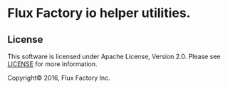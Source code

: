 # Flux Factory io helper utilities.

License
-------
This software is licensed under Apache License, Version 2.0. Please see
[LICENSE](https://github.com/fluxio/util/LICENSE) for more information.

Copyright© 2016, Flux Factory Inc.
